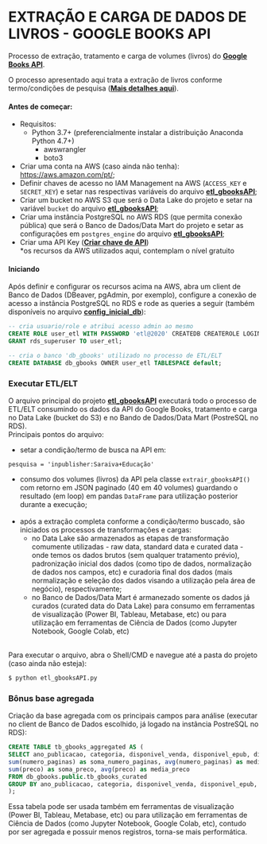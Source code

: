 # EXTRAÇÃO E CARGA DE DADOS DE LIVROS - GOOGLE BOOKS API

Processo de extração, tratamento e carga de volumes (livros) do **[Google Books API](https://developers.google.com/books)**.

O processo apresentado aqui trata a extração de livros conforme termo/condições de pesquisa (**[Mais detalhes aqui](https://developers.google.com/books/docs/v1/using#query-params)**).

#### Antes de começar:
- Requisitos:
    - Python 3.7+ (preferencialmente instalar a distribuição Anaconda Python 4.7+)
        - awswrangler
        - boto3
- Criar uma conta na AWS (caso ainda não tenha): https://aws.amazon.com/pt/;
- Definir chaves de acesso no IAM Management na AWS (`ACCESS_KEY` e `SECRET_KEY`) e setar nas respectivas variáveis do arquivo **[etl_gbooksAPI](https://github.com/contatolucas/data-eng/blob/master/etl-google-books-API/etl_gbooksAPI.py)**;
- Criar um bucket no AWS S3 que será o Data Lake do projeto e setar na variável `bucket` do arquivo **[etl_gbooksAPI](https://github.com/contatolucas/data-eng/blob/master/etl-google-books-API/etl_gbooksAPI.py)**;
- Criar uma instância PostgreSQL no AWS RDS (que permita conexão pública) que será o Banco de Dados/Data Mart do projeto e setar as configurações em `postgres_engine` do arquivo **[etl_gbooksAPI](https://github.com/contatolucas/data-eng/blob/master/etl-google-books-API/etl_gbooksAPI.py)**;
- Criar uma API Key (**[Criar chave de API](https://cloud.google.com/docs/authentication/api-keys?visit_id=637403001827530704-1456085297&rd=1#creating_an_api_key)**) <br>
*os recursos da AWS utilizados aqui, contemplam o nível gratuito


#### Iniciando
Após definir e configurar os recursos acima na AWS, abra um client de Banco de Dados (DBeaver, pgAdmin, por exemplo), configure a conexão de acesso a instância PostgreSQL no RDS e rode as queries a seguir (também disponíveis no arquivo **[config_inicial_db](https://github.com/contatolucas/data-eng/blob/master/etl-google-books-API/config_inicial_db.sql)**):
```sql
-- cria usuario/role e atribui acesso admin ao mesmo
CREATE ROLE user_etl WITH PASSWORD 'etl@2020' CREATEDB CREATEROLE LOGIN;
GRANT rds_superuser TO user_etl;

-- cria o banco 'db_gbooks' utilizado no processo de ETL/ELT
CREATE DATABASE db_gbooks OWNER user_etl TABLESPACE default;
```

### Executar ETL/ELT
O arquivo principal do projeto **[etl_gbooksAPI](https://github.com/contatolucas/data-eng/blob/master/etl-google-books-API/etl_gbooksAPI.py)** executará todo o processo de ETL/ELT consumindo os dados da API do Google Books, tratamento e carga no Data Lake (bucket do S3) e no Bando de Dados/Data Mart (PostreSQL no RDS). <br>
Principais pontos do arquivo:
- setar a condição/termo de busca na API em:
```py3
pesquisa = 'inpublisher:Saraiva+Educação'
```
- consumo dos volumes (livros) da API pela classe `extrair_gbooksAPI()` com retorno em JSON paginado (40 em 40 volumes) guardando o resultado (em loop) em pandas `DataFrame` para utilização posterior durante a execução; <br><br>
- após a extração completa conforme a condição/termo buscado, são iniciados os processos de transformações e cargas:
    - no Data Lake são armazenados as etapas de transformação comumente utilizadas - raw data, standard data e curated data - onde temos os dados brutos (sem qualquer tratamento prévio), padronização inicial dos dados (como tipo de dados, normalização de dados nos campos, etc) e curadoria final dos dados (mais normalização e seleção dos dados visando a utilização pela área de negócio), respectivamente;
    - no Banco de Dados/Data Mart é armanezado somente os dados já curados (curated data do Data Lake) para consumo em ferramentas de visualização (Power BI, Tableau, Metabase, etc) ou para utilização em ferramentas de Ciência de Dados (como Jupyter Notebook, Google Colab, etc) <br><br>
    
Para executar o arquivo, abra o Shell/CMD e navegue até a pasta do projeto (caso ainda não esteja):
```sh
$ python etl_gbooksAPI.py
```

### Bônus base agregada
Criação da base agregada com os principais campos para análise (executar no client de Banco de Dados escolhido, já logado na instância PostreSQL no RDS):

```sql
CREATE TABLE tb_gbooks_aggregated AS (
SELECT ano_publicacao, categoria, disponivel_venda, disponivel_epub, disponivel_pdf,
sum(numero_paginas) as soma_numero_paginas, avg(numero_paginas) as media_numero_paginas,
sum(preco) as soma_preco, avg(preco) as media_preco 
FROM db_gbooks.public.tb_gbooks_curated
GROUP BY ano_publicacao, categoria, disponivel_venda, disponivel_epub, disponivel_pdf
);
```

Essa tabela pode ser usada também em ferramentas de visualização (Power BI, Tableau, Metabase, etc) ou para utilização em ferramentas de Ciência de Dados (como Jupyter Notebook, Google Colab, etc), contudo por ser agregada e possuir menos registros, torna-se mais performática.
